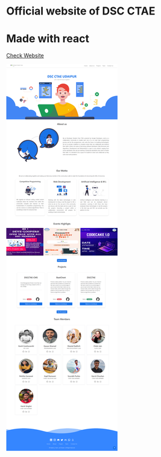 # Official website of DSC CTAE

# Made with react

[Check Website](https://gdsc-ctae.github.io/dscctae/)

![alt text](https://github.com/GDSC-CTAE/dscctae/blob/master/src/assets/website.png)
